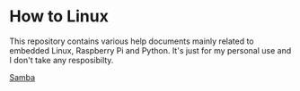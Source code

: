 # How to Linux

This repository contains various help documents mainly related to embedded Linux, Raspberry Pi and Python. It's just for my personal use and I don't take any resposibilty.

[Samba](samba.md)
